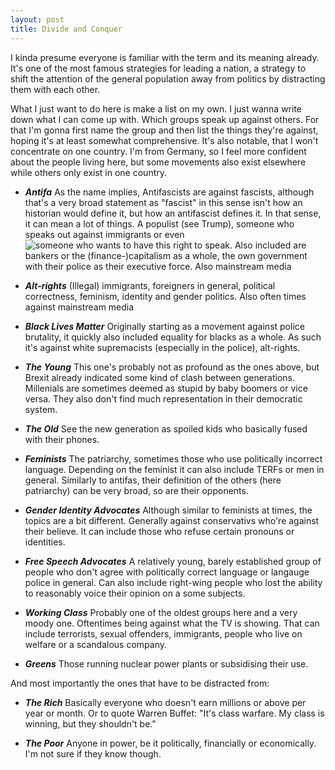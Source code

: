 ```yaml
---
layout: post
title: Divide and Conquer
---
```


I kinda presume everyone is familiar with the term and its meaning already. It's one of the most famous strategies for leading a nation, a strategy to shift the attention of the general population away from politics by distracting them with each other. 

What I just want to do here is make a list on my own. I just wanna write down what I can come up with. Which groups speak up against others. For that I'm gonna first name the group and then list the things they're against, hoping it's at least somewhat comprehensive. It's also notable, that I won't concentrate on one country. I'm from Germany, so I feel more confident about the people living here, but some movements also exist elsewhere while others only exist in one country.

  * **_Antifa_** As the name implies, Antifascists are against fascists, although that's a very broad statement as "fascist" in this sense isn't how an historian would define it, but how an antifascist defines it. In that sense, it can mean a lot of things. A populist (see Trump), someone who speaks out against immigrants or even ![someone who wants to have this right to speak](https://www.youtube.com/watch?v=plyC2ipo2B4&t=0s). 
  Also included are bankers or the (finance-)capitalism as a whole, the own government with their police as their executive force. Also mainstream media
  
  * **_Alt-rights_** (Illegal) immigrants, foreigners in general, political correctness, feminism, identity and gender politics. Also often times against mainstream media
  
  * **_Black Lives Matter_** Originally starting as a movement against police brutality, it quickly also included equality for blacks as a whole. As such it's against white supremacists (especially in the police), alt-rights.
  
  * **_The Young_** This one's probably not as profound as the ones above, but Brexit already indicated some kind of clash between generations. Millenials are sometimes deemed as stupid by baby boomers or vice versa. They also don't find much representation in their democratic system.
  
  * **_The Old_** See the new generation as spoiled kids who basically fused with their phones.
 
  * **_Feminists_** The patriarchy, sometimes those who use politically incorrect language. Depending on the feminist it can also include TERFs or men in general. Similarly to antifas, their definition of the others (here patriarchy) can be very broad, so are their opponents.
  
  * **_Gender Identity Advocates_** Although similar to feminists at times, the topics are a bit different. Generally against conservativs who're against their believe. It can include those who refuse certain pronouns or identities. 
  
  * **_Free Speech Advocates_** A relatively young, barely established group of people who don't agree with politically correct language or langauge police in general. Can also include right-wing people who lost the ability to reasonably voice their opinion on a some subjects.
  
  * **_Working Class_** Probably one of the oldest groups here and a very moody one. Oftentimes being against what the TV is showing. That can include terrorists, sexual offenders, immigrants, people who live on welfare or a scandalous company.
  
  * **_Greens_** Those running nuclear power plants or subsidising their use.
  
And most importantly the ones that have to be distracted from:
  
  * **_The Rich_** Basically everyone who doesn't earn millions or above per year or month. Or to quote Warren Buffet: "It's class warfare. My class is winning, but they shouldn't be." 
  
  * **_The Poor_** Anyone in power, be it politically, financially or economically. I'm not sure if they know though.